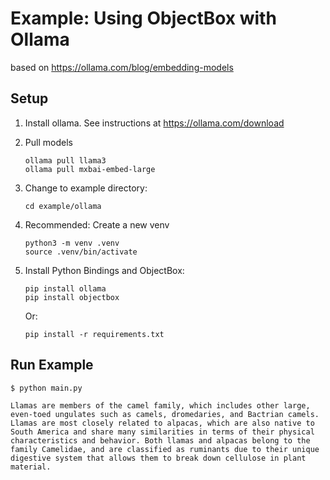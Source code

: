 # Example: Using ObjectBox with Ollama 

based on https://ollama.com/blog/embedding-models

## Setup

 1. Install ollama. See instructions at https://ollama.com/download

 2. Pull models

        ollama pull llama3
        ollama pull mxbai-embed-large

 3. Change to example directory:

        cd example/ollama

 3. Recommended: Create a new venv

        python3 -m venv .venv
        source .venv/bin/activate

 4. Install Python Bindings and ObjectBox: 

        pip install ollama
        pip install objectbox

    Or: 

        pip install -r requirements.txt


## Run Example
        
```
$ python main.py 

Llamas are members of the camel family, which includes other large, even-toed ungulates such as camels, dromedaries, and Bactrian camels. Llamas are most closely related to alpacas, which are also native to South America and share many similarities in terms of their physical characteristics and behavior. Both llamas and alpacas belong to the family Camelidae, and are classified as ruminants due to their unique digestive system that allows them to break down cellulose in plant material.
```
